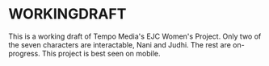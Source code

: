 # WORKINGDRAFT
This is a working draft of Tempo Media's EJC Women's Project. Only two of the seven characters are interactable, Nani and Judhi. The rest are on-progress. 
This project is best seen on mobile.
